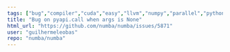 ```yaml
---
tags: ["bug","compiler","cuda","easy","llvm","numpy","parallel","python"]
title: "Bug on pyapi.call when args is None"
html_url: "https://github.com/numba/numba/issues/5871"
user: "guilhermeleobas"
repo: "numba/numba"
---
```


